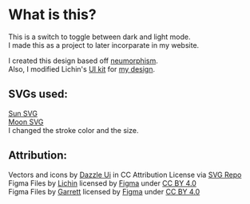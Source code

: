 # What is this?
This is a switch to toggle between dark and light mode.\
I made this as a project to later incorparate in my website.

I created this design based off [neumorphism][1].\
Also, I modified Lichin's [UI kit][2] for [my design][3].

## SVGs used:
[Sun SVG][4]\
[Moon SVG][5]\
I changed the stroke color and the size.

## Attribution:
Vectors and icons by [Dazzle Ui][6] in CC Attribution License via [SVG Repo][7]\
Figma Files by [Lichin][8] licensed by [Figma][9] under [CC BY 4.0][10]\
Figma Files by [Garrett][11] licensed by [Figma][9] under [CC BY 4.0][10]

[1]: https://uxdesign.cc/neumorphism-in-user-interfaces-b47cef3bf3a6
[2]: https://www.figma.com/community/file/811614405260558604/neumorphism-ui-kit
[3]: https://www.figma.com/community/file/1331334910482259416/garretts-neumorphic-sliders

[4]: https://www.svgrepo.com/svg/532889/sun
[5]: https://www.svgrepo.com/svg/532875/moon

[6]: https://dazzleui.gumroad.com/l/dazzleiconsfree?ref=svgrepo.com
[7]: https://www.svgrepo.com/
[8]: https://www.figma.com/@lichin
[9]: https://www.figma.com/
[10]: https://creativecommons.org/licenses/by/4.0/
[11]: https://www.figma.com/@littleprogramr